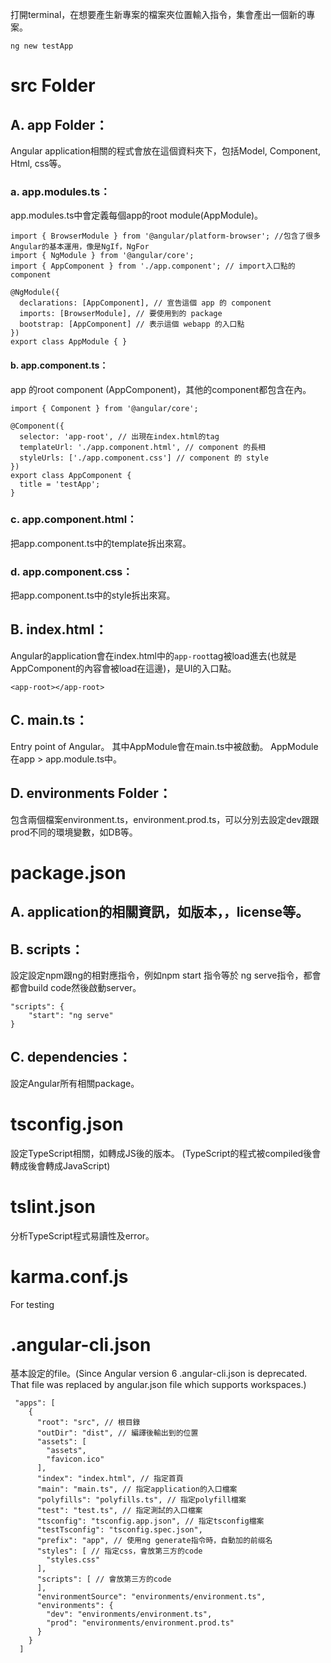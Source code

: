 打開terminal，在想要產生新專案的檔案夾位置輸入指令，集會產出一個新的專案。
```
ng new testApp
```

# src Folder
## A. app Folder：
Angular application相關的程式會放在這個資料夾下，包括Model, Component, Html, css等。

### a. app.modules.ts：
app.modules.ts中會定義每個app的root module(AppModule)。
```
import { BrowserModule } from '@angular/platform-browser'; //包含了很多Angular的基本運用，像是NgIf，NgFor
import { NgModule } from '@angular/core';
import { AppComponent } from './app.component'; // import入口點的component

@NgModule({
  declarations: [AppComponent], // 宣告這個 app 的 component
  imports: [BrowserModule], // 要使用到的 package
  bootstrap: [AppComponent] // 表示這個 webapp 的入口點
})
export class AppModule { }
```

#### b. app.component.ts：
app 的root component (AppComponent)，其他的component都包含在內。
```
import { Component } from '@angular/core';

@Component({
  selector: 'app-root', // 出現在index.html的tag
  templateUrl: './app.component.html', // component 的長相
  styleUrls: ['./app.component.css'] // component 的 style
})
export class AppComponent {
  title = 'testApp';
}
```
### c. app.component.html：
把app.component.ts中的template拆出來寫。

### d. app.component.css：
把app.component.ts中的style拆出來寫。

## B. index.html：
Angular的application會在index.html中的`app-root`tag被load進去(也就是AppComponent的內容會被load在這邊)，是UI的入口點。
```
<app-root></app-root>
```

## C. main.ts：
Entry point of Angular。
其中AppModule會在main.ts中被啟動。
AppModule在app > app.module.ts中。

## D. environments Folder：
包含兩個檔案environment.ts，environment.prod.ts，可以分別去設定dev跟跟prod不同的環境變數，如DB等。

# package.json
## A. application的相關資訊，如版本，，license等。

## B. scripts：
設定設定npm跟ng的相對應指令，例如npm start 指令等於 ng serve指令，都會都會build code然後啟動server。
```
"scripts": {
    "start": "ng serve"
}
```

## C. dependencies：
設定Angular所有相關package。

# tsconfig.json
設定TypeScript相關，如轉成JS後的版本。
(TypeScript的程式被compiled後會轉成後會轉成JavaScript)

# tslint.json
分析TypeScript程式易讀性及error。

# karma.conf.js
For testing

# .angular-cli.json
基本設定的file。(Since Angular version 6 .angular-cli.json is deprecated. That file was replaced by angular.json file which supports workspaces.)
```
 "apps": [
    {
      "root": "src", // 根目錄
      "outDir": "dist", // 編譯後輸出到的位置
      "assets": [ 
        "assets",
        "favicon.ico"
      ],
      "index": "index.html", // 指定首頁
      "main": "main.ts", // 指定application的入口檔案
      "polyfills": "polyfills.ts", // 指定polyfill檔案
      "test": "test.ts", // 指定測試的入口檔案
      "tsconfig": "tsconfig.app.json", // 指定tsconfig檔案
      "testTsconfig": "tsconfig.spec.json", 
      "prefix": "app", // 使用ng generate指令時，自動加的前缀名
      "styles": [ // 指定css，會放第三方的code
        "styles.css"
      ],
      "scripts": [ // 會放第三方的code
      ],
      "environmentSource": "environments/environment.ts", 
      "environments": { 
        "dev": "environments/environment.ts",
        "prod": "environments/environment.prod.ts"
      }
    }
  ]
```
